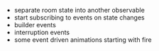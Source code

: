- separate room state into another observable
- start subscribing to events on state changes
- builder events
- interruption events
- some event driven animations starting with fire